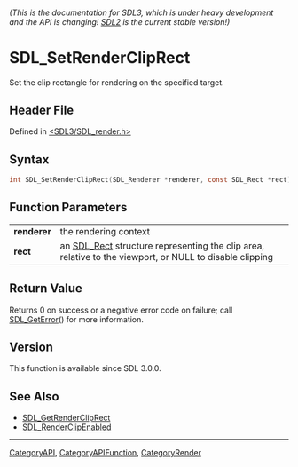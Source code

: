 ###### (This is the documentation for SDL3, which is under heavy development and the API is changing! [SDL2](https://wiki.libsdl.org/SDL2/) is the current stable version!)
# SDL_SetRenderClipRect

Set the clip rectangle for rendering on the specified target.

## Header File

Defined in [<SDL3/SDL_render.h>](https://github.com/libsdl-org/SDL/blob/main/include/SDL3/SDL_render.h)

## Syntax

```c
int SDL_SetRenderClipRect(SDL_Renderer *renderer, const SDL_Rect *rect);

```

## Function Parameters

|                  |                                                                                                                     |
| ---------------- | ------------------------------------------------------------------------------------------------------------------- |
| **renderer**     | the rendering context                                                                                               |
| **rect**         | an [SDL_Rect](SDL_Rect) structure representing the clip area, relative to the viewport, or NULL to disable clipping |

## Return Value

Returns 0 on success or a negative error code on failure; call
[SDL_GetError](SDL_GetError)() for more information.

## Version

This function is available since SDL 3.0.0.

## See Also

- [SDL_GetRenderClipRect](SDL_GetRenderClipRect)
- [SDL_RenderClipEnabled](SDL_RenderClipEnabled)

----
[CategoryAPI](CategoryAPI), [CategoryAPIFunction](CategoryAPIFunction), [CategoryRender](CategoryRender)

